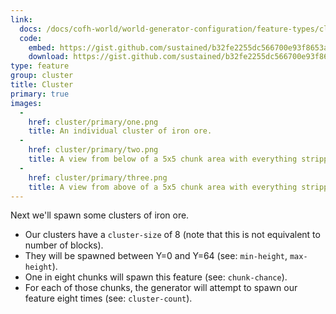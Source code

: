 ```yaml
---
link:
  docs: /docs/cofh-world/world-generator-configuration/feature-types/cluster/
  code:
    embed: https://gist.github.com/sustained/b32fe2255dc566700e93f8653aafe8cc.js
    download: https://gist.github.com/sustained/b32fe2255dc566700e93f8653aafe8cc/archive/2098dee6eaa663bdc6b5132caf51e034784656fc.zip
type: feature
group: cluster
title: Cluster
primary: true
images:
  -
    href: cluster/primary/one.png
    title: An individual cluster of iron ore.
  -
    href: cluster/primary/two.png
    title: A view from below of a 5x5 chunk area with everything stripped except the iron ore.
  -
    href: cluster/primary/three.png
    title: A view from above of a 5x5 chunk area with everything stripped except the iron ore (which is highlighted).
---
```


Next we'll spawn some clusters of iron ore.

- Our clusters have a `cluster-size` of 8 (note that this is not equivalent to number of blocks).
- They will be spawned between Y=0 and Y=64 (see: `min-height`, `max-height`).
- One in eight chunks will spawn this feature (see: `chunk-chance`).
- For each of those chunks, the generator will attempt to spawn our feature eight times (see: `cluster-count`).
